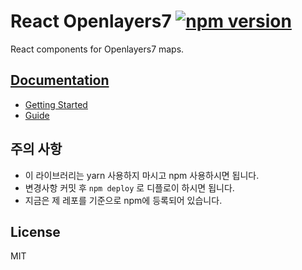 # React Openlayers7 [![npm version](https://img.shields.io/npm/v/react-openlayers7.svg)](https://www.npmjs.com/package/react-openlayers7)

React components for Openlayers7 maps.

## [Documentation](https://react-openlayer-official.vercel.app/)

- [Getting Started](https://react-openlayer-official.vercel.app/docs/Getting%20started/intro)
- [Guide](https://react-openlayer-official.vercel.app/docs/category/guide)

## 주의 사항

- 이 라이브러리는 yarn 사용하지 마시고 npm 사용하시면 됩니다.
- 변경사항 커밋 후 `npm deploy` 로 디플로이 하시면 됩니다.
- 지금은 제 레포를 기준으로 npm에 등록되어 있습니다.

## License

MIT
